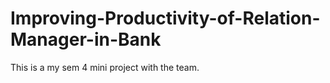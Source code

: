 # Improving-Productivity-of-Relation-Manager-in-Bank
This is a my sem 4 mini project with the team.
